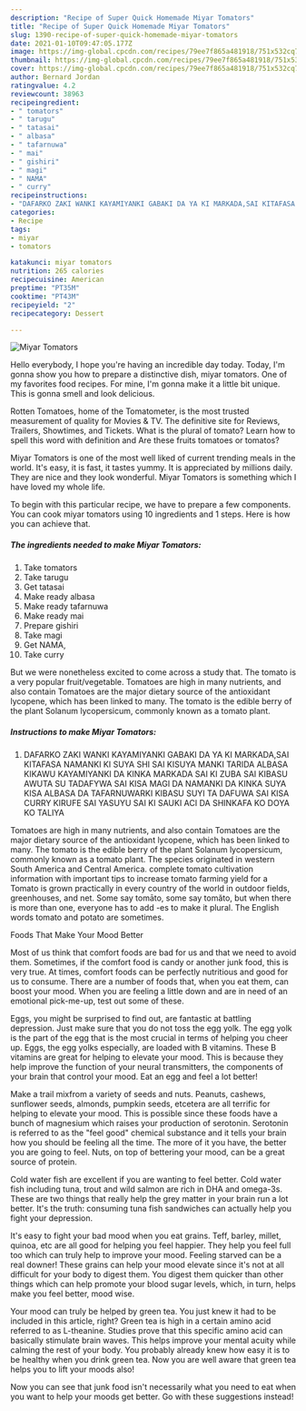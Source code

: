 ```yaml
---
description: "Recipe of Super Quick Homemade Miyar Tomators"
title: "Recipe of Super Quick Homemade Miyar Tomators"
slug: 1390-recipe-of-super-quick-homemade-miyar-tomators
date: 2021-01-10T09:47:05.177Z
image: https://img-global.cpcdn.com/recipes/79ee7f865a481918/751x532cq70/miyar-tomators-recipe-main-photo.jpg
thumbnail: https://img-global.cpcdn.com/recipes/79ee7f865a481918/751x532cq70/miyar-tomators-recipe-main-photo.jpg
cover: https://img-global.cpcdn.com/recipes/79ee7f865a481918/751x532cq70/miyar-tomators-recipe-main-photo.jpg
author: Bernard Jordan
ratingvalue: 4.2
reviewcount: 38963
recipeingredient:
- " tomators"
- " tarugu"
- " tatasai"
- " albasa"
- " tafarnuwa"
- " mai"
- " gishiri"
- " magi"
- " NAMA"
- " curry"
recipeinstructions:
- "DAFARKO ZAKI WANKI KAYAMIYANKI GABAKI DA YA KI MARKADA,SAI KITAFASA NAMANKI KI SUYA SHI SAI KISUYA MANKI TARIDA ALBASA KIKAWU KAYAMIYANKI DA KINKA MARKADA SAI KI ZUBA SAI KIBASU AWUTA SU TADAFYWA SAI KISA MAGI DA NAMANKI DA KINKA SUYA KISA ALBASA DA TAFARNUWARKI KIBASU SUYI TA DAFUWA SAI KISA CURRY KIRUFE SAI YASUYU SAI KI SAUKI ACI DA SHINKAFA KO DOYA KO TALIYA"
categories:
- Recipe
tags:
- miyar
- tomators

katakunci: miyar tomators 
nutrition: 265 calories
recipecuisine: American
preptime: "PT35M"
cooktime: "PT43M"
recipeyield: "2"
recipecategory: Dessert

---
```



![Miyar Tomators](https://img-global.cpcdn.com/recipes/79ee7f865a481918/751x532cq70/miyar-tomators-recipe-main-photo.jpg)

Hello everybody, I hope you're having an incredible day today. Today, I'm gonna show you how to prepare a distinctive dish, miyar tomators. One of my favorites food recipes. For mine, I'm gonna make it a little bit unique. This is gonna smell and look delicious.

Rotten Tomatoes, home of the Tomatometer, is the most trusted measurement of quality for Movies &amp; TV. The definitive site for Reviews, Trailers, Showtimes, and Tickets. What is the plural of tomato? Learn how to spell this word with definition and Are these fruits tomatoes or tomatos?

Miyar Tomators is one of the most well liked of current trending meals in the world. It's easy, it is fast, it tastes yummy. It is appreciated by millions daily. They are nice and they look wonderful. Miyar Tomators is something which I have loved my whole life.


To begin with this particular recipe, we have to prepare a few components. You can cook miyar tomators using 10 ingredients and 1 steps. Here is how you can achieve that.

<!--inarticleads1-->

##### The ingredients needed to make Miyar Tomators:

1. Take  tomators
1. Take  tarugu
1. Get  tatasai
1. Make ready  albasa
1. Make ready  tafarnuwa
1. Make ready  mai
1. Prepare  gishiri
1. Take  magi
1. Get  NAMA,
1. Take  curry


But we were nonetheless excited to come across a study that. The tomato is a very popular fruit/vegetable. Tomatoes are high in many nutrients, and also contain Tomatoes are the major dietary source of the antioxidant lycopene, which has been linked to many. The tomato is the edible berry of the plant Solanum lycopersicum, commonly known as a tomato plant. 

<!--inarticleads2-->

##### Instructions to make Miyar Tomators:

1. DAFARKO ZAKI WANKI KAYAMIYANKI GABAKI DA YA KI MARKADA,SAI KITAFASA NAMANKI KI SUYA SHI SAI KISUYA MANKI TARIDA ALBASA KIKAWU KAYAMIYANKI DA KINKA MARKADA SAI KI ZUBA SAI KIBASU AWUTA SU TADAFYWA SAI KISA MAGI DA NAMANKI DA KINKA SUYA KISA ALBASA DA TAFARNUWARKI KIBASU SUYI TA DAFUWA SAI KISA CURRY KIRUFE SAI YASUYU SAI KI SAUKI ACI DA SHINKAFA KO DOYA KO TALIYA


Tomatoes are high in many nutrients, and also contain Tomatoes are the major dietary source of the antioxidant lycopene, which has been linked to many. The tomato is the edible berry of the plant Solanum lycopersicum, commonly known as a tomato plant. The species originated in western South America and Central America. complete tomato cultivation information with important tips to increase tomato farming yield for a Tomato is grown practically in every country of the world in outdoor fields, greenhouses, and net. Some say tomāto, some say tomăto, but when there is more than one, everyone has to add -es to make it plural. The English words tomato and potato are sometimes. 

Foods That Make Your Mood Better


Most of us think that comfort foods are bad for us and that we need to avoid them. Sometimes, if the comfort food is candy or another junk food, this is very true. At times, comfort foods can be perfectly nutritious and good for us to consume. There are a number of foods that, when you eat them, can boost your mood. When you are feeling a little down and are in need of an emotional pick-me-up, test out some of these.

Eggs, you might be surprised to find out, are fantastic at battling depression. Just make sure that you do not toss the egg yolk. The egg yolk is the part of the egg that is the most crucial in terms of helping you cheer up. Eggs, the egg yolks especially, are loaded with B vitamins. These B vitamins are great for helping to elevate your mood. This is because they help improve the function of your neural transmitters, the components of your brain that control your mood. Eat an egg and feel a lot better!

Make a trail mixfrom a variety of seeds and nuts. Peanuts, cashews, sunflower seeds, almonds, pumpkin seeds, etcetera are all terrific for helping to elevate your mood. This is possible since these foods have a bunch of magnesium which raises your production of serotonin. Serotonin is referred to as the "feel good" chemical substance and it tells your brain how you should be feeling all the time. The more of it you have, the better you are going to feel. Nuts, on top of bettering your mood, can be a great source of protein.

Cold water fish are excellent if you are wanting to feel better. Cold water fish including tuna, trout and wild salmon are rich in DHA and omega-3s. These are two things that really help the grey matter in your brain run a lot better. It's the truth: consuming tuna fish sandwiches can actually help you fight your depression. 

It's easy to fight your bad mood when you eat grains. Teff, barley, millet, quinoa, etc are all good for helping you feel happier. They help you feel full too which can truly help to improve your mood. Feeling starved can be a real downer! These grains can help your mood elevate since it's not at all difficult for your body to digest them. You digest them quicker than other things which can help promote your blood sugar levels, which, in turn, helps make you feel better, mood wise.

Your mood can truly be helped by green tea. You just knew it had to be included in this article, right? Green tea is high in a certain amino acid referred to as L-theanine. Studies prove that this specific amino acid can basically stimulate brain waves. This helps improve your mental acuity while calming the rest of your body. You probably already knew how easy it is to be healthy when you drink green tea. Now you are well aware that green tea helps you to lift your moods also!

Now you can see that junk food isn't necessarily what you need to eat when you want to help your moods get better. Go  with  these suggestions  instead!

